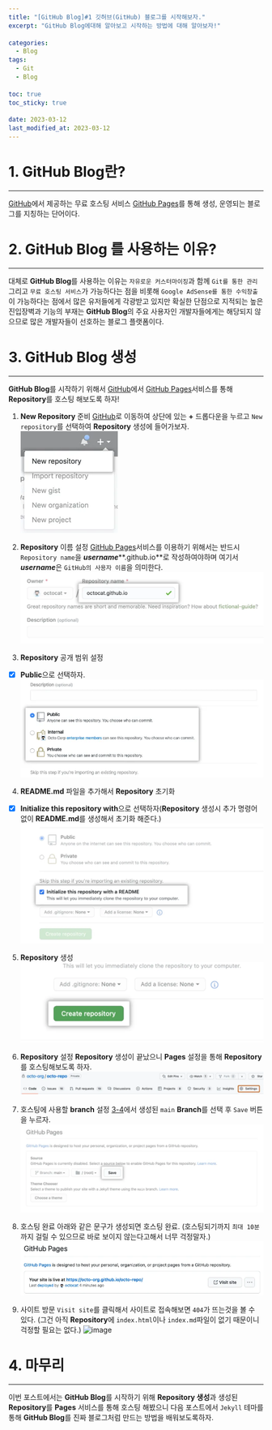 ```yaml
---
title: "[GitHub Blog]#1 깃허브(GitHub) 블로그를 시작해보자."
excerpt: "GitHub Blog에대해 알아보고 시작하는 방법에 대해 알아보자!"

categories:
  - Blog
tags:
  - Git
  - Blog

toc: true
toc_sticky: true

date: 2023-03-12
last_modified_at: 2023-03-12
---
```


# 1. **GitHub Blog**란?
---

 [GitHub](https://github.com/)에서 제공하는 무료 호스팅 서비스 [GitHub Pages](https://pages.github.com/)를 통해 생성, 운영되는 블로그를 지칭하는 단어이다.

# 2. **GitHub Blog** 를 사용하는 이유?
---

 대체로 **GitHub Blog**를 사용하는 이유는 ```자유로운 커스터마이징```과 함께 ```Git를 통한 관리``` 그리고 ```무료 호스팅 서비스```가 가능하다는 점을 비롯해 ```Google AdSense를 통한 수익창출```이 가능하다는 점에서 많은 유저들에게 각광받고 있지만 확실한 단점으로 지적되는 높은 진입장벽과 기능의 부재는 **GitHub Blog**의 주요 사용자인 개발자들에게는 해당되지 않으므로 많은 개발자들이 선호하는 블로그 플랫폼이다.

# 3. **GitHub Blog** 생성
---

 **GitHub Blog**를 시작하기 위해서 [GitHub](https://github.com/)에서 [GitHub Pages](https://pages.github.com/)서비스를 통해 **Repository**를 호스팅 해보도록 하자!

1. **New Repository** 준비
 [GitHub](https://github.com/)로 이동하여 상단에 있는 **+** 드롭다운을 누르고 ```New repository```를 선택하여 **Repository** 생성에 들어가보자.
 ![image](/assets/images/blog0/3-1.webp)

2. **Repository** 이름 설정
 [GitHub Pages](https://pages.github.com/)서비스를 이용하기 위해서는 반드시 ```Repository name```을 ***username*****.github.io**로 작성하여야하며 여기서 ***username***은 ```GitHub의 사용자 이름```을 의미한다.
 ![image](/assets/images/blog0/3-2.webp)

3. **Repository** 공개 범위 설정
 -[x] **Public**으로 선택하자.
 ![image](/assets/images/blog0/3-3.webp)


4. **README.md** 파일을 추가해서 **Repository** 초기화
 -[x] **Initialize this repository with**으로 선택하자(**Repository** 생성시 추가 명령어 없이 **README.md**를 생성해서 초기화 해준다.)
 ![image](/assets/images/blog0/3-4.webp)

5. **Repository** 생성
 ![image](/assets/images/blog0/3-5.webp)

6. **Repository** 설정
 **Repository** 생성이 끝났으니 **Pages** 설정을 통해 **Repository**를 호스팅해보도록 하자.
 ![image](/assets/images/blog0/3-6.webp)

7. 호스팅에 사용할 **branch** 설정
 [3-4](4.-**readme.me**-파일을-추가해서-**repository**-초기화)에서 생성된 ```main``` **Branch**를 선택 후 ```Save``` 버튼을 누르자.
 ![image](/assets/images/blog0/3-7.webp)

8. 호스팅 완료
 아래와 같은 문구가 생성되면 호스팅 완료.
 (호스팅되기까지 ```최대 10분```까지 걸릴 수 있으므로 바로 보이지 않는다고해서 너무 걱정말자.)
 ![image](/assets/images/blog0/3-8.webp)


9. 사이트 방문
 ```Visit site```를 클릭해서 사이트로 접속해보면 ```404```가 뜨는것을 볼 수 있다. 
 (그건 아직 **Repository**에 ```index.html```이나 ```index.md```파일이 없기 때문이니 걱정할 필요는 없다.)
 ![image](/assets/images/blog0/3-9.webp)



# 4. 마무리
---
 이번 포스트에서는 **GitHub Blog**를 시작하기 위해 **Repository 생성**과 생성된 **Repository**를 **Pages** 서비스를 통해 호스팅 해봤으니 다음 포스트에서 ```Jekyll``` 테마를 통해 **GitHub Blog**를 진짜 블로그처럼 만드는 방법을 배워보도록하자.







